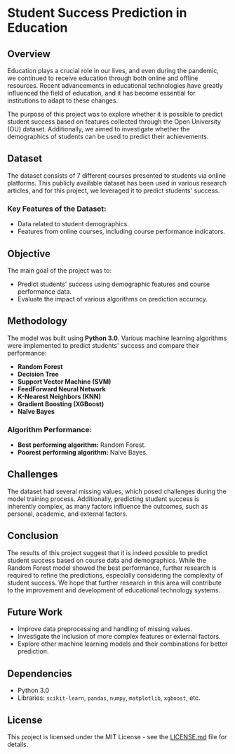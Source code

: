 # Student Success Prediction in Education

## Overview

Education plays a crucial role in our lives, and even during the pandemic, we continued to receive education through both online and offline resources. Recent advancements in educational technologies have greatly influenced the field of education, and it has become essential for institutions to adapt to these changes.

The purpose of this project was to explore whether it is possible to predict student success based on features collected through the Open University (OU) dataset. Additionally, we aimed to investigate whether the demographics of students can be used to predict their achievements.

## Dataset

The dataset consists of 7 different courses presented to students via online platforms. This publicly available dataset has been used in various research articles, and for this project, we leveraged it to predict students' success. 

### Key Features of the Dataset:
- Data related to student demographics.
- Features from online courses, including course performance indicators.

## Objective

The main goal of the project was to:
- Predict students' success using demographic features and course performance data.
- Evaluate the impact of various algorithms on prediction accuracy.

## Methodology

The model was built using **Python 3.0**. Various machine learning algorithms were implemented to predict students' success and compare their performance:

- **Random Forest**
- **Decision Tree**
- **Support Vector Machine (SVM)**
- **FeedForward Neural Network**
- **K-Nearest Neighbors (KNN)**
- **Gradient Boosting (XGBoost)**
- **Naïve Bayes**

### Algorithm Performance:
- **Best performing algorithm:** Random Forest.
- **Poorest performing algorithm:** Naïve Bayes.

## Challenges

The dataset had several missing values, which posed challenges during the model training process. Additionally, predicting student success is inherently complex, as many factors influence the outcomes, such as personal, academic, and external factors.

## Conclusion

The results of this project suggest that it is indeed possible to predict student success based on course data and demographics. While the Random Forest model showed the best performance, further research is required to refine the predictions, especially considering the complexity of student success. We hope that further research in this area will contribute to the improvement and development of educational technology systems.

## Future Work

- Improve data preprocessing and handling of missing values.
- Investigate the inclusion of more complex features or external factors.
- Explore other machine learning models and their combinations for better prediction.

## Dependencies

- Python 3.0
- Libraries: `scikit-learn`, `pandas`, `numpy`, `matplotlib`, `xgboost`, etc.

## License

This project is licensed under the MIT License - see the [LICENSE.md](LICENSE.md) file for details.

